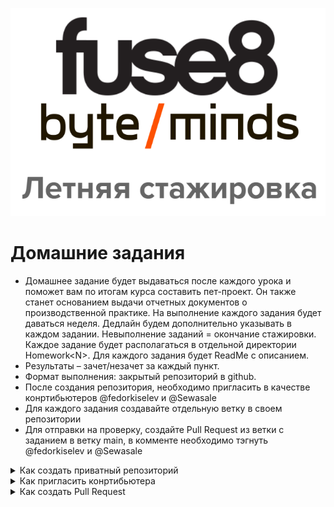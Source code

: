 <p align="center">
  <img src="./assets/logo.png" alt="logo" title="Летняя стажировка fuse8/byteminds"/>
</p>

# Домашние задания

- Домашнее задание будет выдаваться после каждого урока и поможет вам по итогам курса составить пет-проект.
  Он также станет основанием выдачи отчетных документов о производственной практике.
  На выполнение каждого задания будет даваться неделя.
  Дедлайн будем дополнительно указывать в каждом задании.
  Невыполнение заданий = окончание стажировки.
  Каждое задание будет располагаться в отдельной директории Homework\<N>. Для каждого задания будет ReadMe с описанием.
- Результаты – зачет/незачет за каждый пункт.
- Формат выполнения: закрытый репозиторий в github.
- После создания репозитория, необходимо пригласить в качестве конртибьютеров @fedorkiselev и @Sewasale
- Для каждого задания создавайте отдельную ветку в своем репозитории
- Для отправки на проверку, создайте Pull Request из ветки с заданием в ветку main, в комменте необходимо тэгнуть @fedorkiselev и @Sewasale

<details>
  <summary>Как создать приватный репозиторий</summary>
  
 - С основной старницы перейти на вкладку Repositories, найти на этой странице кнопку создания репозитория

![create_repo1](./assets/create_repo1.png)

- Ввести название репозитория
- Установить приватность
- Создать

![create_repo2](./assets/create_repo2.png)

</details>

<details>
  <summary>Как пригласить конртибьютера</summary>
  
  - Зайти в настройки репозитория
  - Зайти на вкладку Collobarations и выбрать нужных людей

![invite](./assets/invite.png)

</details>

<details>
  <summary>Как создать Pull Request</summary>
  
 - ![pr1](./assets/pr1.png)
 - ![pr2](./assets/pr2.png)
 - ![pr3](./assets/pr3.png)
 
</details>
